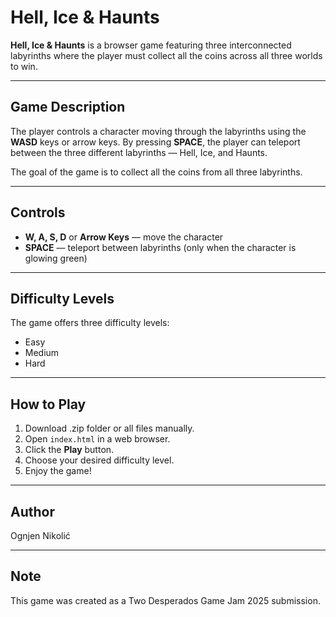 # Hell, Ice & Haunts

**Hell, Ice & Haunts** is a browser game featuring three interconnected labyrinths where the player must collect all the coins across all three worlds to win.

---

## Game Description

The player controls a character moving through the labyrinths using the **WASD** keys or arrow keys. 
By pressing **SPACE**, the player can teleport between the three different labyrinths — Hell, Ice, and Haunts.

The goal of the game is to collect all the coins from all three labyrinths.

---

## Controls

- **W, A, S, D** or **Arrow Keys** — move the character
- **SPACE** — teleport between labyrinths (only when the character is glowing green)

---

## Difficulty Levels

The game offers three difficulty levels:

- Easy
- Medium
- Hard

---

## How to Play

1. Download .zip folder or all files manually.
2. Open `index.html` in a web browser.
3. Click the **Play** button.
4. Choose your desired difficulty level.
5. Enjoy the game!

---

## Author

Ognjen Nikolić

---

## Note

This game was created as a Two Desperados Game Jam  2025 submission.
